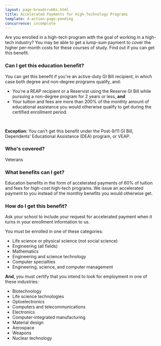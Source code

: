 ```yaml
---
layout: page-breadcrumbs.html
title: Accelerated Payments for High-Technology Programs
template: 4-action-page-pending
concurrence: incomplete
---
```


<div class="va-introtext">

Are you enrolled in a high-tech program with the goal of working in a high-tech industry? You may be able to get a lump-sum payment to cover the higher per-month costs for these courses of study. Find out if you can get this benefit.

</div>


<div class="feature" markdown="1">

### Can I get this education benefit?
You can get this benefit if you're an active-duty GI Bill recipient, in which case both degree and non-degree programs qualify, and:
-	You're a REAP recipient or a Reservist using the Reserve GI Bill while pursuing a non-degree program for 2 years or less, **and**
-	Your tuition and fees are more than 200% of the monthly amount of educational assistance you would otherwise qualify to get during the certified enrollment period.
<br />

**Exception:** 
You can't get this benefit under the Post-9/11 GI Bill, Dependents’ Educational Assistance (DEA) program, or VEAP.
<br />
### Who's covered?
Veterans
</div>

### What benefits can I get?

Education benefits in the form of accelerated payments of 60% of tuition and fees for high-cost high-tech programs. We issue an accelerated payment to you instead of the monthly benefits you would otherwise get. 

### How do I get this benefit?

Ask your school to include your request for accelerated payment when it turns in your enrollment information to us. 

You must be enrolled in one of these categories:

-	Life science or physical science (not social science)
-	Engineering (all fields)
-	Mathematics
-	Engineering and science technology
-	Computer specialties
-	Engineering, science, and computer management

**And**, you must certify that you intend to look for employment in one of these industries:

- Biotechnology
- Life science technologies
- Optoelectronics
- Computers and telecommunications
- Electronics
- Computer-integrated manufacturing
- Material design
- Aerospace
- Weapons
- Nuclear technology
